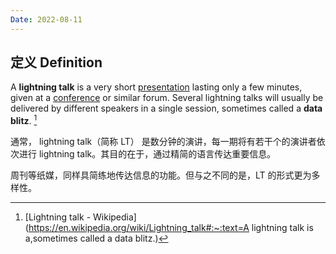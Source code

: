 ```yaml
---
Date: 2022-08-11
---
```


## 定义 Definition

A **lightning talk** is a very short [presentation](https://en.wikipedia.org/wiki/Presentation) lasting only a few minutes, given at a [conference](https://en.wikipedia.org/wiki/Academic_conference) or similar forum. Several lightning talks will usually be delivered by different speakers in a single session, sometimes called a **data blitz**. [^1]

通常， lightning talk（简称 LT） 是数分钟的演讲，每一期将有若干个的演讲者依次进行 lightning talk。其目的在于，通过精简的语言传达重要信息。

周刊等纸媒，同样具简练地传达信息的功能。但与之不同的是，LT 的形式更为多样性。





[^1]: [Lightning talk - Wikipedia](https://en.wikipedia.org/wiki/Lightning_talk#:~:text=A lightning talk is a,sometimes called a data blitz.)